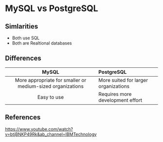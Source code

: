 # MySQL vs PostgreSQL

## Simlarities

* Both use SQL
* Both are Realtional databases

## Differences

MySQL | PostgreSQL
:------:|:-------
More appropriate for smaller or medium-sized organizations | More suited for larger organizations
Easy to use | Requires more development effort 

## References
<https://www.youtube.com/watch?v=btjBNKP49Rk&ab_channel=IBMTechnology>